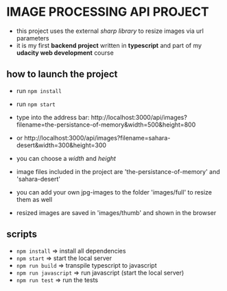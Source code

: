 # IMAGE PROCESSING API PROJECT

-   this project uses the external _sharp library_ to resize images via url parameters
-   it is my first **backend project** written in **typescript** and part of my **udacity web development** course

## how to launch the project

-   run `npm install`
-   run `npm start`

-   type into the address bar:
    http://localhost:3000/api/images?filename=the-persistance-of-memory&width=500&height=800
-   or
    http://localhost:3000/api/images?filename=sahara-desert&width=300&height=300

-   you can choose a _width_ and _height_
-   image files included in the project are 'the-persistance-of-memory' and 'sahara-desert'
-   you can add your own jpg-images to the folder 'images/full' to resize them as well
-   resized images are saved in 'images/thumb' and shown in the browser

## scripts

-   `npm install` => install all dependencies
-   `npm start` => start the local server
-   `npm run build` => transpile typescript to javascript
-   `npm run javascript` => run javascript (start the local server)
-   `npm run test` => run the tests
